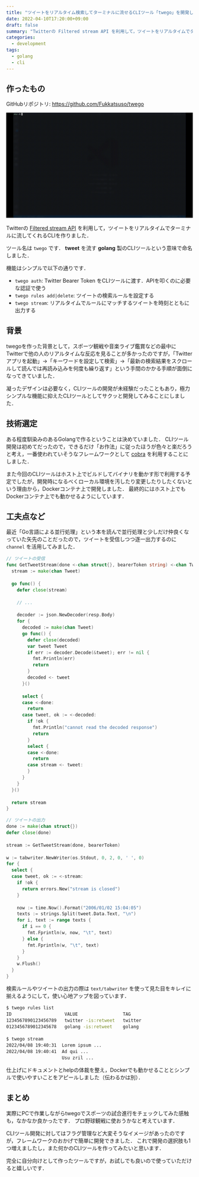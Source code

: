 ```yaml
---
title: "ツイートをリアルタイム検索してターミナルに流せるCLIツール「twego」を開発した"
date: 2022-04-10T17:20:00+09:00
draft: false
summary: "Twitterの Filtered stream API を利用して，ツイートをリアルタイムでターミナルに流してくれるCLIを作りました．"
categories:
  - development
tags:
  - golang
  - cli
---
```


## 作ったもの

GitHubリポジトリ: <https://github.com/Fukkatsuso/twego>

![twego-demo](https://github.com/Fukkatsuso/twego/blob/main/docs/twego-demo.gif?raw=true)

Twitterの [Filtered stream API](https://developer.twitter.com/en/docs/twitter-api/tweets/filtered-stream/introduction) を利用して，ツイートをリアルタイムでターミナルに流してくれるCLIを作りました．

ツール名は `twego` です．
**tweet** を流す **golang** 製のCLIツールという意味で命名しました．

機能はシンプルで以下の通りです．

- `twego auth`: Twitter Bearer Token をCLIツールに渡す．APIを叩くのに必要な認証で使う
- `twego rules add|delete`: ツイートの検索ルールを設定する
- `twego stream`: リアルタイムでルールにマッチするツイートを時刻とともに出力する

## 背景

twegoを作った背景として，スポーツ観戦や音楽ライブ鑑賞などの最中にTwitterで他の人のリアルタイムな反応を見ることが多かったのですが，「Twitterアプリを起動」→「キーワードを設定して検索」→「最新の検索結果をスクロールして読んでは再読み込みを何度も繰り返す」という手間のかかる手順が面倒になってきていました．

凝ったデザインは必要なく，CLIツールの開発が未経験だったこともあり，極力シンプルな機能に抑えたCLIツールとしてサクッと開発してみることにしました．

## 技術選定

ある程度馴染みのあるGolangで作るということは決めていました．
CLIツール開発は初めてだったので，できるだけ「お作法」に従ったほうが色々と楽だろうと考え，一番使われていそうなフレームワークとして [cobra](https://github.com/spf13/cobra) を利用することにしました．

また今回のCLIツールはホスト上でビルドしてバイナリを動かす形で利用する予定でしたが，開発時になるべくローカル環境を汚したり変更したりしたくないという理由から，Dockerコンテナ上で開発しました．
最終的にはホスト上でもDockerコンテナ上でも動かせるようにしています．

## 工夫点など

最近「Go言語による並行処理」という本を読んで並行処理と少しだけ仲良くなっていた矢先のことだったので，ツイートを受信しつつ逐一出力するのに `channel` を活用してみました．

```go
// ツイートの受信
func GetTweetStream(done <-chan struct{}, bearerToken string) <-chan Tweet {
  stream := make(chan Tweet)

  go func() {
    defer close(stream)

    // ...

    decoder := json.NewDecoder(resp.Body)
    for {
      decoded := make(chan Tweet)
      go func() {
        defer close(decoded)
        var tweet Tweet
        if err := decoder.Decode(&tweet); err != nil {
          fmt.Println(err)
          return
        }
        decoded <- tweet
      }()

      select {
      case <-done:
        return
      case tweet, ok := <-decoded:
        if !ok {
          fmt.Println("cannot read the decoded response")
          return
        }
        select {
        case <-done:
          return
        case stream <- tweet:
        }
      }
    }
  }()

  return stream
}
```

```go
// ツイートの出力
done := make(chan struct{})
defer close(done)

stream := GetTweetStream(done, bearerToken)

w := tabwriter.NewWriter(os.Stdout, 0, 2, 0, ' ', 0)
for {
  select {
  case tweet, ok := <-stream:
    if !ok {
      return errors.New("stream is closed")
    }

    now := time.Now().Format("2006/01/02 15:04:05")
    texts := strings.Split(tweet.Data.Text, "\n")
    for i, text := range texts {
      if i == 0 {
        fmt.Fprintln(w, now, "\t", text)
      } else {
        fmt.Fprintln(w, "\t", text)
      }
    }
    w.Flush()
  }
}
```

検索ルールやツイートの出力の際は `text/tabwriter` を使って見た目をキレイに揃えるようにして，使い心地アップを図っています．

```bash
$ twego rules list
ID                    VALUE                 TAG
1234567890123456789   twitter -is:retweet   twitter
0123456789012345678   golang -is:retweet    golang

$ twego stream
2022/04/08 19:40:31  Lorem ipsum ...
2022/04/08 19:40:41  Ad qui ...
                     Usu zril ...
```

仕上げにドキュメントとhelpの体裁を整え，Dockerでも動かせることとシンプルで使いやすいことをアピールしました（伝わるかは別）．

## まとめ

実際にPCで作業しながらtwegoでスポーツの試合進行をチェックしてみた感触も，なかなか良かったです．
プロ野球観戦に使おうかなと考えています．

CLIツール開発に対してはフラグ管理など大変そうなイメージがあったのですが，フレームワークのおかげで簡単に開発できました．
これで開発の選択肢も1つ増えましたし，また何かのCLIツールを作ってみたいと思います．

完全に自分向けとして作ったツールですが，お試しでも良いので使っていただけると嬉しいです．
